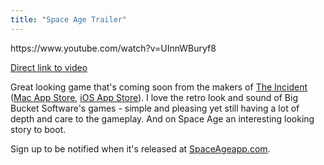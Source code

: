 ```yaml
---
title: "Space Age Trailer"
---
```

<p>https://www.youtube.com/watch?v=UInnWBuryf8</p>
<p><a href="https://www.youtube.com/watch?v=UInnWBuryf8">Direct link to video</a></p>
<p>Great looking game that's coming soon from the makers of <a href="http://bigbucketsoftware.com/theincident/">The Incident</a> (<a href="https://itunes.apple.com/ca/app/the-incident/id408679233?mt=12&uo=4&at=10l4Ki">Mac App Store</a>, <a href="https://itunes.apple.com/ca/app/the-incident/id385533456?mt=8&amp;uo=4&amp;at=10l4Ki">iOS App Store</a>). I love the retro look and sound of Big Bucket Software's games - simple and pleasing yet still having a lot of depth and care to the gameplay. And on Space Age an interesting looking story to boot.</p>
<p>Sign up to be notified when it's released at <a href="http://www.spaceageapp.com">SpaceAgeapp.com</a>.</p>
